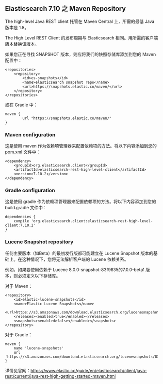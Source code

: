 ## Elasticsearch 7.10 之 Maven Repository

The high-level Java REST client 托管在 Maven Central 上，所需的最低 Java 版本是 1.8。

The High Level REST Client 的发布周期与 Elasticsearch 相同。用所需的客户端版本替换该版本。

如果您正在寻找 SNAPSHOT 版本，则应将我们的快照存储库添加到您的 Maven 配置中：

	<repositories>
	    <repository>
	        <id>es-snapshots</id>
	        <name>elasticsearch snapshot repo</name>
	        <url>https://snapshots.elastic.co/maven/</url>
	    </repository>
	</repositories>
	
或在 Gradle 中：

	maven {
	        url "https://snapshots.elastic.co/maven/"
	}
	
### Maven configuration 

这是使用 maven 作为依赖项管理器来配置依赖项的方法。将以下内容添加到您的 pom.xml 文件中：

	<dependency>
	    <groupId>org.elasticsearch.client</groupId>
	    <artifactId>elasticsearch-rest-high-level-client</artifactId>
	    <version>7.10.2</version>
	</dependency>
	
### Gradle configuration

这是使用 gradle 作为依赖项管理器来配置依赖项的方法。将以下内容添加到您的 build.gradle 文件中：

	dependencies {
	    compile 'org.elasticsearch.client:elasticsearch-rest-high-level-client:7.10.2'
	}
	
### Lucene Snapshot repository

任何主要版本（如Beta）的最初发行版都可能建立在 Lucene Snapshot 版本的基础上。在这种情况下，您将无法解析客户端的 Lucene 依赖关系。

例如，如果要使用依赖于 Lucene 8.0.0-snapshot-83f9835的7.0.0-beta1 版本，则必须定义以下存储库。

对于 Maven：

	<repository>
	    <id>elastic-lucene-snapshots</id>
	    <name>Elastic Lucene Snapshots</name>
	    <url>https://s3.amazonaws.com/download.elasticsearch.org/lucenesnapshots/83f9835</url>
	    <releases><enabled>true</enabled></releases>
	    <snapshots><enabled>false</enabled></snapshots>
	</repository>
	
对于 Gradle：

	maven {
	    name 'lucene-snapshots'
	    url 'https://s3.amazonaws.com/download.elasticsearch.org/lucenesnapshots/83f9835'
	}

详情见官网：https://www.elastic.co/guide/en/elasticsearch/client/java-rest/current/java-rest-high-getting-started-maven.html
